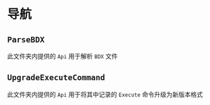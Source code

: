 # 导航

## `ParseBDX`
此文件夹内提供的 `Api` 用于解析 `BDX` 文件

## `UpgradeExecuteCommand`
此文件夹内提供的 `Api` 用于将其中记录的 `Execute` 命令升级为新版本格式